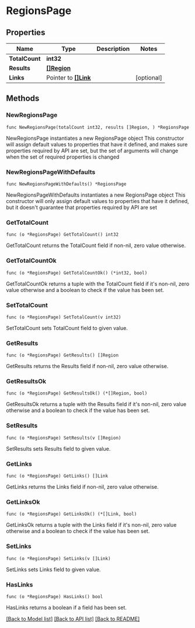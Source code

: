# RegionsPage

## Properties

Name | Type | Description | Notes
------------ | ------------- | ------------- | -------------
**TotalCount** | **int32** |  | 
**Results** | [**[]Region**](Region.md) |  | 
**Links** | Pointer to [**[]Link**](Link.md) |  | [optional] 

## Methods

### NewRegionsPage

`func NewRegionsPage(totalCount int32, results []Region, ) *RegionsPage`

NewRegionsPage instantiates a new RegionsPage object
This constructor will assign default values to properties that have it defined,
and makes sure properties required by API are set, but the set of arguments
will change when the set of required properties is changed

### NewRegionsPageWithDefaults

`func NewRegionsPageWithDefaults() *RegionsPage`

NewRegionsPageWithDefaults instantiates a new RegionsPage object
This constructor will only assign default values to properties that have it defined,
but it doesn't guarantee that properties required by API are set

### GetTotalCount

`func (o *RegionsPage) GetTotalCount() int32`

GetTotalCount returns the TotalCount field if non-nil, zero value otherwise.

### GetTotalCountOk

`func (o *RegionsPage) GetTotalCountOk() (*int32, bool)`

GetTotalCountOk returns a tuple with the TotalCount field if it's non-nil, zero value otherwise
and a boolean to check if the value has been set.

### SetTotalCount

`func (o *RegionsPage) SetTotalCount(v int32)`

SetTotalCount sets TotalCount field to given value.


### GetResults

`func (o *RegionsPage) GetResults() []Region`

GetResults returns the Results field if non-nil, zero value otherwise.

### GetResultsOk

`func (o *RegionsPage) GetResultsOk() (*[]Region, bool)`

GetResultsOk returns a tuple with the Results field if it's non-nil, zero value otherwise
and a boolean to check if the value has been set.

### SetResults

`func (o *RegionsPage) SetResults(v []Region)`

SetResults sets Results field to given value.


### GetLinks

`func (o *RegionsPage) GetLinks() []Link`

GetLinks returns the Links field if non-nil, zero value otherwise.

### GetLinksOk

`func (o *RegionsPage) GetLinksOk() (*[]Link, bool)`

GetLinksOk returns a tuple with the Links field if it's non-nil, zero value otherwise
and a boolean to check if the value has been set.

### SetLinks

`func (o *RegionsPage) SetLinks(v []Link)`

SetLinks sets Links field to given value.

### HasLinks

`func (o *RegionsPage) HasLinks() bool`

HasLinks returns a boolean if a field has been set.


[[Back to Model list]](../README.md#documentation-for-models) [[Back to API list]](../README.md#documentation-for-api-endpoints) [[Back to README]](../README.md)


